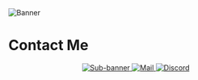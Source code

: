 <a>
    <img alt="Banner" src="https://github.com/hayfidev/hayfii/blob/main/banner.png">
</a>

# Contact Me
<p align="center">
    <a href="https://dsc.gg/hayfi">
        <img alt="Sub-banner" src="https://github.com/hayfidev/hayfii/blob/main/subbanner.png">
    </a>
    <a href="mailto:hayfilol@pissmail.com">
        <img alt="Mail" src="https://github.com/hayfidev/hayfii/blob/main/mail.png">
    </a>
    <a href="https://discord.com/users/800285222385614848">
        <img alt="Discord" src="https://github.com/hayfidev/hayfii/blob/main/discord.png">
    </a>
</p>

